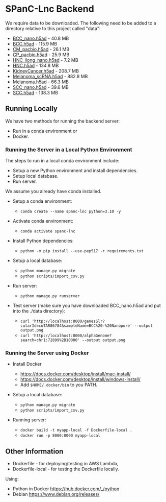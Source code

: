 # SPanC-Lnc Backend

We require data to be downloaded. The following need to be added to a directory relative to this project called "data":
* [BCC_nano.h5ad](https://downloads.gmllab.com/SPanC-Lnc/BCC_nano.h5ad) - 40.8 MB
* [BCC.h5ad](https://downloads.gmllab.com/SPanC-Lnc/BCC.h5ad) - 115.9 MB
* [CM_pacbio.h5ad](https://downloads.gmllab.com/SPanC-Lnc/CM_pacbio.h5ad) - 26.1 MB
* [CP_pacbio.h5ad](https://downloads.gmllab.com/SPanC-Lnc/CP_pacbio.h5ad) - 25.9 MB
* [HNC_ilong_nano.h5ad](https://downloads.gmllab.com/SPanC-Lnc/HNC_ilong_nano.h5ad) - 7.2 MB
* [HNC.h5ad](https://downloads.gmllab.com/SPanC-Lnc/HNC.h5ad) - 134.8 MB
* [KidneyCancer.h5ad](https://downloads.gmllab.com/SPanC-Lnc/KidneyCancer.h5ad) - 208.7 MB
* [Melanoma_scRNA.h5ad](https://downloads.gmllab.com/SPanC-Lnc/Melanoma_scRNA.h5ad) - 882.8 MB
* [Melanoma.h5ad](https://downloads.gmllab.com/SPanC-Lnc/Melanoma.h5ad) - 66.3 MB
* [SCC_nano.h5ad](https://downloads.gmllab.com/SPanC-Lnc/SCC_nano.h5ad) - 39.6 MB
* [SCC.h5ad](https://downloads.gmllab.com/SPanC-Lnc/SCC.h5ad) - 138.3 MB

## Running Locally

We have two methods for running the backend server:
* Run in a conda environment or
* Docker.

### Running the Server in a Local Python Environment

The steps to run in a local conda environment include:
* Setup a new Python environment and install dependencies.
* Setup local database.
* Run server.

We assume you already have conda installed.

* Setup a conda environment:
  * ```conda create --name spanc-lnc python=3.10 -y```
* Activate conda environment:
  * ```conda activate spanc-lnc```

* Install Python dependencies:
  * ```python -m pip install --use-pep517 -r requirements.txt```

* Setup a local database:
  * ```python manage.py migrate```
  * ```python scripts/import_csv.py```

* Run server:
  * ```python manage.py runserver```

* Test server (make sure you have downloaded BCC_nano.h5ad and put into the ./data directory):
  * ```curl 'http://localhost:8000/genesSlr?cutarId=cuTAR86784&sampleName=BCC%20-%20Nanopore' --output output.png```
  * ```curl 'http://localhost:8000/alphaGenome?search=chr1:72899%2B10000' --output output.png```

### Running the Server using Docker

* Install Docker
  * https://docs.docker.com/desktop/install/mac-install/
  * https://docs.docker.com/desktop/install/windows-install/
  * Add ```$HOME/.docker/bin``` to you PATH.

* Setup a local database:
  * ```python manage.py migrate```
  * ```python scripts/import_csv.py```

* Running server:
  * ```docker build -t myapp-local -f Dockerfile-local .```
  * ```docker run -p 8000:8000 myapp-local```

## Other Information

* Dockerfile - for deploying/testing in AWS Lambda,
* Dockerfile-local - for testing the Dockerfile locally.

Using:
* Python in Docker https://hub.docker.com/_/python  
* Debian https://www.debian.org/releases/

